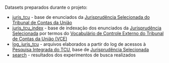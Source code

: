 Datasets preparados durante o projeto:
* [juris_tcu](/data/juris_tcu/) - base de enunciados da [Jurisprudência Selecionada do Tribunal de Contas da União](https://portal.tcu.gov.br/jurisprudencia/)
* [juris_tcu_index](/data/juris_tcu_index/) - base de indexação dos enunciados da [Jurisprudência Selecionada](https://portal.tcu.gov.br/jurisprudencia/) por termos do [Vocabulário de Controle Externo do Tribunal de Contas da União (VCE)](https://portal.tcu.gov.br/vocabulario-de-controle-externo-do-tribunal-de-contas-da-uniao-vce.htm)
* [log_juris_tcu](/data/log_juris_tcu/) - arquivos elaborados a partir do log de acessos à [Pesquisa Integrada do TCU](https://pesquisa.apps.tcu.gov.br/), base de [Jurisprudência Selecionada](https://pesquisa.apps.tcu.gov.br/pesquisa/jurisprudencia-selecionada)
* [search](/data/search/) - resultados dos experimentos de busca realizados
